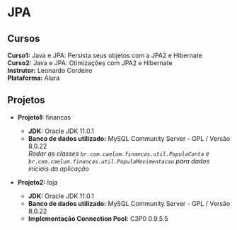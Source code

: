 # JPA  
  
## Cursos  
  
**Curso1:** Java e JPA: Persista seus objetos com a JPA2 e Hibernate  
**Curso2:** Java e JPA: Otimizações com JPA2 e Hibernate  
**Instrutor:** Leonardo Cordeiro  
**Plataforma:** Alura  
  
## Projetos  
  
* **Projeto1:** financas  
  * **JDK:** Oracle JDK 11.0.1  
  * **Banco de dados utilizado:** MySQL Community Server - GPL / Versão 8.0.22  
  *Rodar as classes `br.com.caelum.financas.util.PopulaConta` e `br.com.caelum.financas.util.PopulaMovimentacao` para dados iniciais da aplicação*  
  
* **Projeto2:** loja  
  * **JDK:** Oracle JDK 11.0.1  
  * **Banco de dados utilizado:** MySQL Community Server - GPL / Versão 8.0.22  
  * **Implementação Connection Pool:** C3P0 0.9.5.5  